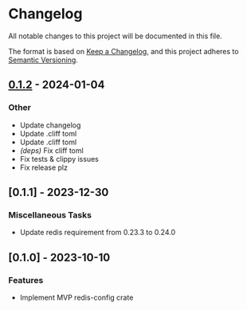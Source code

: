 # Changelog

All notable changes to this project will be documented in this file.

The format is based on [Keep a Changelog](https://keepachangelog.com/en/1.0.0/),
and this project adheres to [Semantic Versioning](https://semver.org/spec/v2.0.0.html). 

## [0.1.2](https://github.com/danik-tro/redis-config/compare/v0.1.1...v0.1.2) - 2024-01-04

### Other
- Update changelog
- Update .cliff toml
- Update .cliff toml
- *(deps)* Fix cliff toml
- Fix tests & clippy issues
- Fix release plz

## [0.1.1] - 2023-12-30

### Miscellaneous Tasks

- Update redis requirement from 0.23.3 to 0.24.0

## [0.1.0] - 2023-10-10

### Features

- Implement MVP redis-config crate